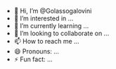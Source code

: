 - 👋 Hi, I’m @Golassogalovini
- 👀 I’m interested in ...
- 🌱 I’m currently learning ...
- 💞️ I’m looking to collaborate on ...
- 📫 How to reach me ...
- 😄 Pronouns: ...
- ⚡ Fun fact: ...

<!---
Golassogalovini/Golassogalovini is a ✨ special ✨ repository because its `README.md` (this file) appears on your GitHub profile.
You can click the Preview link to take a look at your changes.
--->
